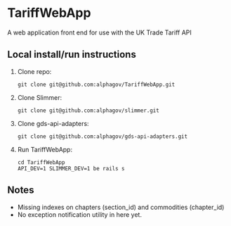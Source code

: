 # TariffWebApp

A web application front end for use with the UK Trade Tariff API

## Local install/run instructions

1. Clone repo:

    ```
    git clone git@github.com:alphagov/TariffWebApp.git
    ```

2. Clone Slimmer:

    ```
    git clone git@github.com:alphagov/slimmer.git
    ```

3. Clone gds-api-adapters:

    ```
    git clone git@github.com:alphagov/gds-api-adapters.git
    ```

4. Run TariffWebApp:

    ```
    cd TariffWebApp
    API_DEV=1 SLIMMER_DEV=1 be rails s
    ```

## Notes

* Missing indexes on chapters (section_id) and commodities (chapter_id)
* No exception notification utility in here yet.
